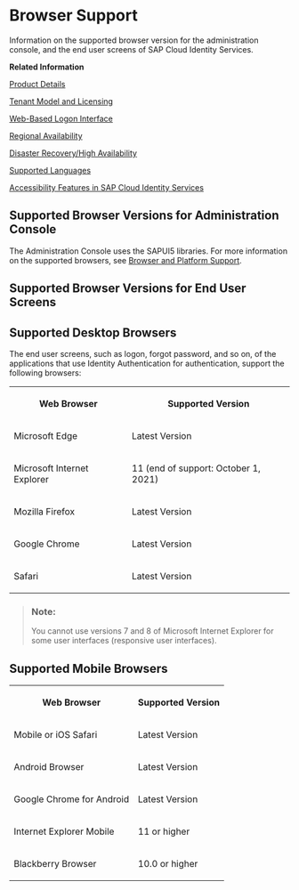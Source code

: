 <!-- loio0741076fccab4f99bf3fbce88b6d2f97 -->

# Browser Support

Information on the supported browser version for the administration console, and the end user screens of SAP Cloud Identity Services.

**Related Information**  


[Product Details](product-details-4d404b1.md)

[Tenant Model and Licensing](tenant-model-and-licensing-93160eb.md "This document provides information about the tenant model, tenant licensing, and obtaining a tenant of Identity Authentication.")

[Web-Based Logon Interface](web-based-logon-interface-8e40afc.md "Service providers that delegate authentication to Identity Authentication can use two types of visualization of the web-based user interfaces for the logon pages of their applications.")

[Regional Availability](regional-availability-be600ca.md "Tenants are deployed on the productive domain accounts.ondemand.com.")

[Disaster Recovery/High Availability](disaster-recovery-high-availability-2c1a055.md "Disaster recovery (DR) and high availability (HA) are based on the capabilities of the underlying infrastructure.")

[Supported Languages](supported-languages-0ea634d.md "Information on the supported languages for the administration console, and the end user screens of Identity Authentication.")

[Accessibility Features in SAP Cloud Identity Services](accessibility-features-in-sap-cloud-identity-services-c7b544b.md "To optimize your experience of SAP Cloud Identity Services, SAP Cloud Identity Services tools provide features and settings that help you use the software efficiently.")

<a name="concept_xst_gty_g5"/>

<!-- concept\_xst\_gty\_g5 -->

## Supported Browser Versions for Administration Console

The Administration Console uses the SAPUI5 libraries. For more information on the supported browsers, see [Browser and Platform Support](https://sapui5.hana.ondemand.com/#/topic/74b59efa0eef48988d3b716bd0ecc933).

<a name="concept_iwq_yty_g5"/>

<!-- concept\_iwq\_yty\_g5 -->

## Supported Browser Versions for End User Screens



<a name="concept_iwq_yty_g5__section_vlv_jtf_fpb"/>

## Supported Desktop Browsers

The end user screens, such as logon, forgot password, and so on, of the applications that use Identity Authentication for authentication, support the following browsers:


<table>
<tr>
<th valign="top">

Web Browser

</th>
<th valign="top">

Supported Version

</th>
</tr>
<tr>
<td valign="top">

Microsoft Edge

</td>
<td valign="top">

Latest Version

</td>
</tr>
<tr>
<td valign="top">

Microsoft Internet Explorer

</td>
<td valign="top">

11 \(end of support: October 1, 2021\)

</td>
</tr>
<tr>
<td valign="top">

Mozilla Firefox

</td>
<td valign="top">

Latest Version

</td>
</tr>
<tr>
<td valign="top">

Google Chrome

</td>
<td valign="top">

Latest Version

</td>
</tr>
<tr>
<td valign="top">

Safari

</td>
<td valign="top">

Latest Version

</td>
</tr>
</table>

> ### Note:  
> You cannot use versions 7 and 8 of Microsoft Internet Explorer for some user interfaces \(responsive user interfaces\).



<a name="concept_iwq_yty_g5__section_pbk_ltf_fpb"/>

## Supported Mobile Browsers


<table>
<tr>
<th valign="top">

Web Browser

</th>
<th valign="top">

Supported Version

</th>
</tr>
<tr>
<td valign="top">

Mobile or iOS Safari

</td>
<td valign="top">

Latest Version

</td>
</tr>
<tr>
<td valign="top">

Android Browser

</td>
<td valign="top">

Latest Version

</td>
</tr>
<tr>
<td valign="top">

Google Chrome for Android

</td>
<td valign="top">

Latest Version

</td>
</tr>
<tr>
<td valign="top">

Internet Explorer Mobile

</td>
<td valign="top">

11 or higher

</td>
</tr>
<tr>
<td valign="top">

Blackberry Browser

</td>
<td valign="top">

10.0 or higher

</td>
</tr>
</table>

